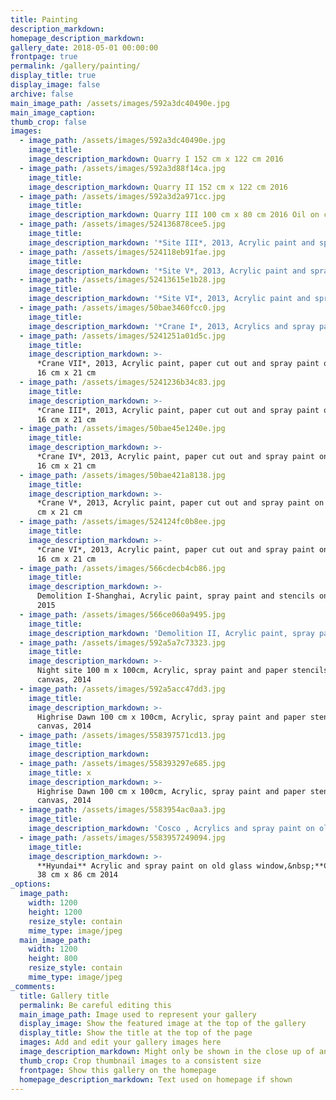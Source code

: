 ```yaml
---
title: Painting
description_markdown:
homepage_description_markdown:
gallery_date: 2018-05-01 00:00:00
frontpage: true
permalink: /gallery/painting/
display_title: true
display_image: false
archive: false
main_image_path: /assets/images/592a3dc40490e.jpg
main_image_caption:
thumb_crop: false
images:
  - image_path: /assets/images/592a3dc40490e.jpg
    image_title:
    image_description_markdown: Quarry I 152 cm x 122 cm 2016
  - image_path: /assets/images/592a3d88f14ca.jpg
    image_title:
    image_description_markdown: Quarry II 152 cm x 122 cm 2016
  - image_path: /assets/images/592a3d2a971cc.jpg
    image_title:
    image_description_markdown: Quarry III 100 cm x 80 cm 2016 Oil on canvas
  - image_path: /assets/images/524136878cee5.jpg
    image_title:
    image_description_markdown: '*Site III*, 2013, Acrylic paint and spray paint on canvas, 50 cm x 50 cm'
  - image_path: /assets/images/524118eb91fae.jpg
    image_title:
    image_description_markdown: '*Site V*, 2013, Acrylic paint and spray paint on canvas, 50 cm x 50 cm'
  - image_path: /assets/images/52413615e1b28.jpg
    image_title:
    image_description_markdown: '*Site VI*, 2013, Acrylic paint and spray paint on canvas, 50 cm x 50 cm'
  - image_path: /assets/images/50bae3460fcc0.jpg
    image_title:
    image_description_markdown: '*Crane I*, 2013, Acrylics and spray paint on canvas, 16 cm x 21 cm'
  - image_path: /assets/images/5241251a01d5c.jpg
    image_title:
    image_description_markdown: >-
      *Crane VII*, 2013, Acrylic paint, paper cut out and spray paint on canvas,
      16 cm x 21 cm
  - image_path: /assets/images/5241236b34c83.jpg
    image_title:
    image_description_markdown: >-
      *Crane III*, 2013, Acrylic paint, paper cut out and spray paint on canvas,
      16 cm x 21 cm
  - image_path: /assets/images/50bae45e1240e.jpg
    image_title:
    image_description_markdown: >-
      *Crane IV*, 2013, Acrylic paint, paper cut out and spray paint on canvas,
      16 cm x 21 cm
  - image_path: /assets/images/50bae421a8138.jpg
    image_title:
    image_description_markdown: >-
      *Crane V*, 2013, Acrylic paint, paper cut out and spray paint on canvas,16
      cm x 21 cm
  - image_path: /assets/images/524124fc0b8ee.jpg
    image_title:
    image_description_markdown: >-
      *Crane VI*, 2013, Acrylic paint, paper cut out and spray paint on canvas,
      16 cm x 21 cm
  - image_path: /assets/images/566cdecb4cb86.jpg
    image_title:
    image_description_markdown: >-
      Demolition I-Shanghai, Acrylic paint, spray paint and stencils on canvas,
      2015
  - image_path: /assets/images/566ce060a9495.jpg
    image_title:
    image_description_markdown: 'Demolition II, Acrylic paint, spray paint and stencils on canvas, 2015'
  - image_path: /assets/images/592a5a7c73323.jpg
    image_title:
    image_description_markdown: >-
      Night site 100 m x 100cm, Acrylic, spray paint and paper stencils on
      canvas, 2014
  - image_path: /assets/images/592a5acc47dd3.jpg
    image_title:
    image_description_markdown: >-
      Highrise Dawn 100 cm x 100cm, Acrylic, spray paint and paper stencils on
      canvas, 2014
  - image_path: /assets/images/558397571cd13.jpg
    image_title:
    image_description_markdown:
  - image_path: /assets/images/558393297e685.jpg
    image_title: x
    image_description_markdown: >-
      Highrise Dawn 100 cm x 100cm, Acrylic, spray paint and paper stencils on
      canvas, 2014
  - image_path: /assets/images/5583954ac0aa3.jpg
    image_title:
    image_description_markdown: 'Cosco , Acrylics and spray paint on old glass window, 38 cm x 86 cm 2014'
  - image_path: /assets/images/5583957249094.jpg
    image_title:
    image_description_markdown: >-
      **Hyundai** Acrylic and spray paint on old glass window,&nbsp;**Cosco** ,
      38 cm x 86 cm 2014
_options:
  image_path:
    width: 1200
    height: 1200
    resize_style: contain
    mime_type: image/jpeg
  main_image_path:
    width: 1200
    height: 800
    resize_style: contain
    mime_type: image/jpeg
_comments:
  title: Gallery title
  permalink: Be careful editing this
  main_image_path: Image used to represent your gallery
  display_image: Show the featured image at the top of the gallery
  display_title: Show the title at the top of the page
  images: Add and edit your gallery images here
  image_description_markdown: Might only be shown in the close up of an image
  thumb_crop: Crop thumbnail images to a consistent size
  frontpage: Show this gallery on the homepage
  homepage_description_markdown: Text used on homepage if shown
---
```


